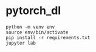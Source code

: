 # pytorch_dl

```
python -m venv env
source env/bin/activate
pip install -r requirements.txt
jupyter lab
```

